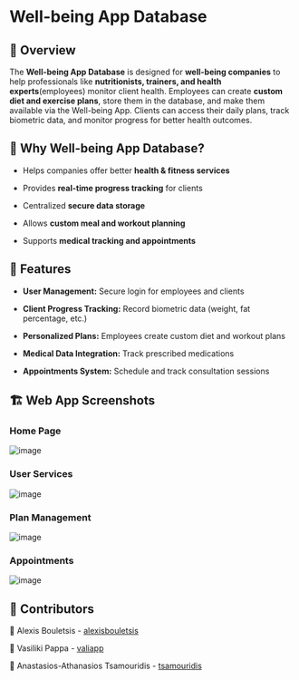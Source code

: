 # Well-being App Database

## 📌 Overview
The **Well-being App Database** is designed for **well-being companies** to help professionals like **nutritionists, trainers, and health experts**(employees) monitor client health. Employees can create **custom diet and exercise plans**, store them in the database, and make them available via the Well-being App. Clients can access their daily plans, track biometric data, and monitor progress for better health outcomes.

## 🎯 Why Well-being App Database?

- Helps companies offer better **health & fitness services**

- Provides **real-time progress tracking** for clients

- Centralized **secure data storage**

- Allows **custom meal and workout planning**

- Supports **medical tracking and appointments**

## 🚀 Features

- **User Management:** Secure login for employees and clients

- **Client Progress Tracking:** Record biometric data (weight, fat percentage, etc.)

- **Personalized Plans:** Employees create custom diet and workout plans

- **Medical Data Integration:** Track prescribed medications

- **Appointments System:** Schedule and track consultation sessions

## 🏗 Web App Screenshots
### Home Page
![image](https://github.com/user-attachments/assets/3f20e093-6f76-4369-a198-bad6ac700819)

### User Services
![image](https://github.com/user-attachments/assets/8eef5bcd-7059-4e76-b758-bcc95b930397)

### Plan Management
![image](https://github.com/user-attachments/assets/78d6b98f-0c07-44e2-8325-acb1ae6d8e53)

### Appointments
![image](https://github.com/user-attachments/assets/2605313d-831d-49ca-84dd-b1af1227bb5b)

## 📌 Contributors

👤 Alexis Bouletsis - [alexisbouletsis](https://github.com/alexisbouletsis)

👤 Vasiliki Pappa - [valiapp](https://github.com/valiapp)

👤 Anastasios-Athanasios Tsamouridis - [tsamouridis](https://github.com/tsamouridis)
